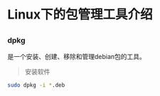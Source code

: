 # Linux下的包管理工具介绍


## 

### dpkg

是一个安装、创建、移除和管理debian包的工具。

> 安装软件

```bash
sudo dpkg -i *.deb
```


